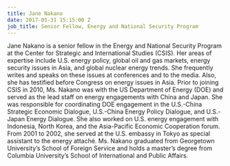 ```yaml
---
title: Jane Nakano
date: 2017-05-31 15:15:00 Z
job_title: Senior Fellow, Energy and National Security Program
---
```


Jane Nakano is a senior fellow in the Energy and National Security Program at the Center for Strategic and International Studies (CSIS). Her areas of expertise include U.S. energy policy, global oil and gas markets, energy security issues in Asia, and global nuclear energy trends. She frequently writes and speaks on these issues at conferences and to the media. Also, she has testified before Congress on energy issues in Asia. Prior to joining CSIS in 2010, Ms. Nakano was with the US Department of Energy (DOE) and served as the lead staff on energy engagements with China and Japan. She was responsible for coordinating DOE engagement in the U.S.-China Strategic Economic Dialogue, U.S.-China Energy Policy Dialogue, and U.S.-Japan Energy Dialogue. She also worked on U.S. energy engagement with Indonesia, North Korea, and the Asia-Pacific Economic Cooperation forum. From 2001 to 2002, she served at the U.S. embassy in Tokyo as special assistant to the energy attaché. Ms. Nakano graduated from Georgetown University’s School of Foreign Service and holds a master’s degree from Columbia University’s School of International and Public Affairs.